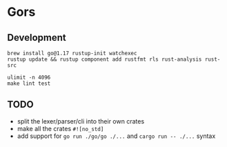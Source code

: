 # Gors

## Development

```
brew install go@1.17 rustup-init watchexec
rustup update && rustup component add rustfmt rls rust-analysis rust-src
```

```
ulimit -n 4096
make lint test
```

## TODO

- split the lexer/parser/cli into their own crates
- make all the crates `#![no_std]`
- add support for `go run ./go/go ./...` and `cargo run -- ./...` syntax
